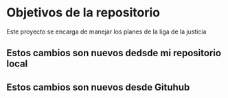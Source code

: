 # Objetivos de la repositorio

Este proyecto se encarga de manejar los planes de la liga de la justicia

## Estos cambios son nuevos dedsde mi repositorio local
## Estos cambios son nuevos desde Gituhub
